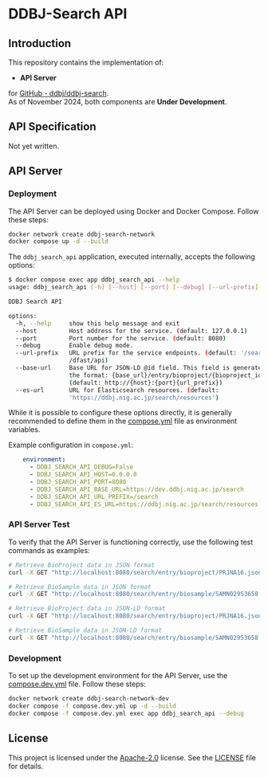 # DDBJ-Search API

## Introduction

This repository contains the implementation of:

- **API Server**

for [GitHub - ddbj/ddbj-search](https://github.com/ddbj/ddbj-search).  
As of November 2024, both components are **Under Development**.

## API Specification

Not yet written.

## API Server

### Deployment

The API Server can be deployed using Docker and Docker Compose. Follow these steps:

```bash
docker network create ddbj-search-network
docker compose up -d --build
```

The `ddbj_search_api` application, executed internally, accepts the following options:

```bash
$ docker compose exec app ddbj_search_api --help
usage: ddbj_search_api [-h] [--host] [--port] [--debug] [--url-prefix] [--es-url]

DDBJ Search API

options:
  -h, --help     show this help message and exit
  --host         Host address for the service. (default: 127.0.0.1)
  --port         Port number for the service. (default: 8080)
  --debug        Enable debug mode.
  --url-prefix   URL prefix for the service endpoints. (default: '/search', e.g.,
                 /dfast/api)
  --base-url     Base URL for JSON-LD @id field. This field is generated using
                 the format: {base_url}/entry/bioproject/{bioproject_id}.jsonld.
                 (default: http://{host}:{port}{url_prefix})
  --es-url       URL for Elasticsearch resources. (default:
                 'https://ddbj.nig.ac.jp/search/resources')
```

While it is possible to configure these options directly, it is generally recommended to define them in the [compose.yml](./compose.yml) file as environment variables.

Example configuration in `compose.yml`:

```yaml
    environment:
      - DDBJ_SEARCH_API_DEBUG=False
      - DDBJ_SEARCH_API_HOST=0.0.0.0
      - DDBJ_SEARCH_API_PORT=8080
      - DDBJ_SEARCH_API_BASE_URL=https://dev.ddbj.nig.ac.jp/search
      - DDBJ_SEARCH_API_URL_PREFIX=/search
      - DDBJ_SEARCH_API_ES_URL=https://ddbj.nig.ac.jp/search/resources
```

### API Server Test

To verify that the API Server is functioning correctly, use the following test commands as examples:

```bash
# Retrieve BioProject data in JSON format
curl -X GET "http://localhost:8080/search/entry/bioproject/PRJNA16.json"

# Retrieve BioSample data in JSON format
curl -X GET "http://localhost:8080/search/entry/biosample/SAMN02953658.json"

# Retrieve BioProject data in JSON-LD format
curl -X GET "http://localhost:8080/search/entry/bioproject/PRJNA16.jsonld"

# Retrieve BioSample data in JSON-LD format
curl -X GET "http://localhost:8080/search/entry/biosample/SAMN02953658.jsonld"
```

### Development

To set up the development environment for the API Server, use the [compose.dev.yml](./compose.dev.yml) file. Follow these steps:

```bash
docker network create ddbj-search-network-dev
docker compose -f compose.dev.yml up -d --build
docker compose -f compose.dev.yml exec app ddbj_search_api --debug
```

## License

This project is licensed under the [Apache-2.0](https://www.apache.org/licenses/LICENSE-2.0) license. See the [LICENSE](./LICENSE) file for details.
